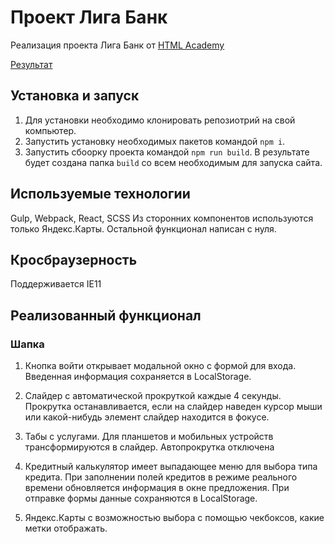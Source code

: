 # Проект Лига Банк

Реализация проекта Лига Банк от [HTML Academy](https://htmlacademy.ru/)

[Результат](https://malk1405.github.io/liga-bank/)

## Установка и запуск

1. Для установки необходимо клонировать репозиотрий на свой компьютер.
2. Запустить установку необходимых пакетов командой `npm i`.
3. Запустить сбоорку проекта командой `npm run build`. В результате будет создана папка `build` со всем необходимым для запуска сайта.

## Используемые технологии

Gulp, Webpack, React, SCSS
Из сторонних компонентов используются только Яндекс.Карты. Остальной функционал написан с нуля.

## Кросбраузерность

Поддерживается IE11

## Реализованный функционал

### Шапка

1. Кнопка войти открывает модальной окно с формой для входа. Введенная информация сохраняется в LocalStorage.

2. Слайдер с автоматической прокруткой каждые 4 секунды. Прокрутка останавливается, если на слайдер наведен курсор мыши или какой-нибудь элемент слайдер находится в фокусе.

3. Табы с услугами. Для планшетов и мобильных устройств трансформируются в слайдер. Автопрокрутка отключена

4. Кредитный калькулятор имеет выпадающее меню для выбора типа кредита. При заполнении полей кредитов в режиме реального времени обновляется информация в окне предложения. При отправке формы данные сохраняются в LocalStorage.

5. Яндекс.Карты с возможностью выбора с помощью чекбоксов, какие метки отображать.
